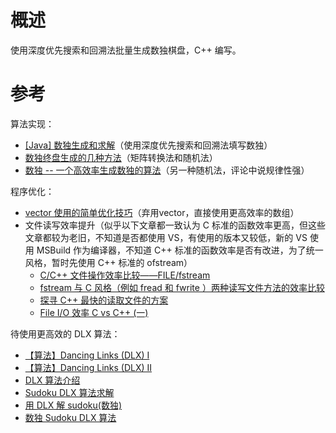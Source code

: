 # 概述

使用深度优先搜索和回溯法批量生成数独棋盘，C++ 编写。

# 参考

算法实现：
  - [[Java] 数独生成和求解](https://segmentfault.com/a/1190000004641936)（使用深度优先搜索和回溯法填写数独）
  - [数独终盘生成的几种方法](https://my.oschina.net/wangmengjun/blog/781984)（矩阵转换法和随机法）
  - [数独 -- 一个高效率生成数独的算法](http://blog.csdn.net/peng_wu01/article/details/6026103)（另一种随机法，评论中说规律性强）

程序优化：
  - [vector 使用的简单优化技巧](https://yanyiwu.com/work/2014/05/25/vector-pushback-youhua.html)（弃用vector，直接使用更高效率的数组）
  - 文件读写效率提升（似乎以下文章都一致认为 C 标准的函数效率更高，但这些文章都较为老旧，不知道是否都使用 VS，有使用的版本又较低，新的 VS 使用 MSBuild 作为编译器，不知道 C++ 标准的函数效率是否有改进，为了统一风格，暂时先使用 C++ 标准的 ofstream）
    - [C/C++ 文件操作效率比较——FILE/fstream](http://blog.csdn.net/shudaxia123/article/details/50491451)
    - [fstream 与 C 风格（例如 fread 和 fwrite ）两种读写文件方法的效率比较](http://blog.csdn.net/kevin_ut/article/details/6088489)
    - [探寻 C++ 最快的读取文件的方案](https://www.byvoid.com/zhs/blog/fast-readfile)
    - [File I/O 效率 C vs C++ (一)](http://dantvt.is-programmer.com/posts/12701.html)

待使用更高效的 DLX 算法：
  - [【算法】Dancing Links (DLX) I](http://blog.csdn.net/keyboardlabourer/article/details/13015689)
  - [【算法】Dancing Links (DLX) II](http://blog.csdn.net/keyboardlabourer/article/details/13168391)
  - [DLX 算法介绍](http://blog.csdn.net/keyboardlabourer/article/details/13015689)
  - [Sudoku DLX 算法求解](http://blog.csdn.net/keyboardlabourer/article/details/13015689)
  - [用 DLX 解 sudoku(数独)](http://blog.gssxgss.me/use-dlx-to-solve-sudoku-1/)
  - [数独 Sudoku DLX 算法](https://www.oschina.net/code/snippet_1159061_22803)